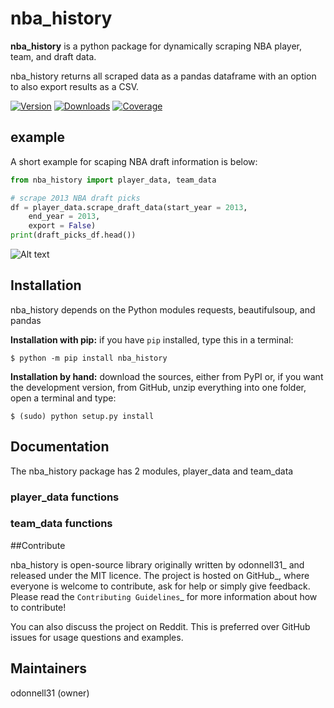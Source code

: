 # nba_history

**nba_history** is a python package for dynamically scraping NBA player, team, and draft data.

nba_history returns all scraped data as a pandas dataframe with an option to also export results as a CSV.

[![Version](https://badge.fury.io/py/nba-history.svg)](https://badge.fury.io/py/nba-history.svg)
[![Downloads](https://pepy.tech/badge/nba-history)](https://pepy.tech/project/nba-history)
[![Coverage](https://img.shields.io/badge/nba__history-100%25-brightgreen)](https://img.shields.io/badge/nba__history-100%25-brightgreen)

## example

A short example for scaping NBA draft information is below:

```python
from nba_history import player_data, team_data

# scrape 2013 NBA draft picks
df = player_data.scrape_draft_data(start_year = 2013,
	end_year = 2013,
	export = False)
print(draft_picks_df.head())
```

![Alt text](docs/img/draft_picks_example.png)


## Installation

nba_history depends on the Python modules requests, beautifulsoup, and pandas

**Installation with pip:** if you have ``pip`` installed, type this in a terminal:

```console
$ python -m pip install nba_history
```

**Installation by hand:** download the sources, either from PyPI or, if you want the development version, from GitHub, unzip everything into one folder, open a terminal and type:

```console
$ (sudo) python setup.py install
```

## Documentation

The nba_history package has 2 modules, player_data and team_data

### player_data functions

### team_data functions

##Contribute

nba_history is open-source library originally written by odonnell31_ and released under the MIT licence. The project is hosted on GitHub_, where everyone is welcome to contribute, ask for help or simply give feedback. Please read the `Contributing Guidelines`_ for more information about how to contribute!

You can also discuss the project on Reddit. This is preferred over GitHub issues for usage questions and examples.


## Maintainers

odonnell31 (owner)
